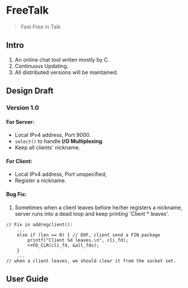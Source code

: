 # FreeTalk

> Feel Free in Talk

## Intro

1. An online chat tool writen mostly by C.
2. Continuous Updating.
3. All distributed versions will be maintained.

## Design Draft

### Version 1.0

#### For Server:

* Local IPv4 address, Port 9000.
* `select()` to handle <b>I/O Multiplexing</b>.
* Keep all clients' nickname.

#### For Client:

* Local IPv4 address, Port unspecified;
* Register a nickname.

#### Bug Fix:
1. Sometimes when a client leaves before he/her registers a nickname, server runs into a dead loop and keep printing 'Client * leaves'.
```
// Fix in addregclient():
    ...
    else if (len == 0) { // EOF, client send a FIN package
        printf("Client %d leaves.\n", cli_fd);
        ++FD_CLR(cli_fd, &all_fds);
    }
    ...
// when a client leaves, we should clear it from the socket set.
```
## User Guide
